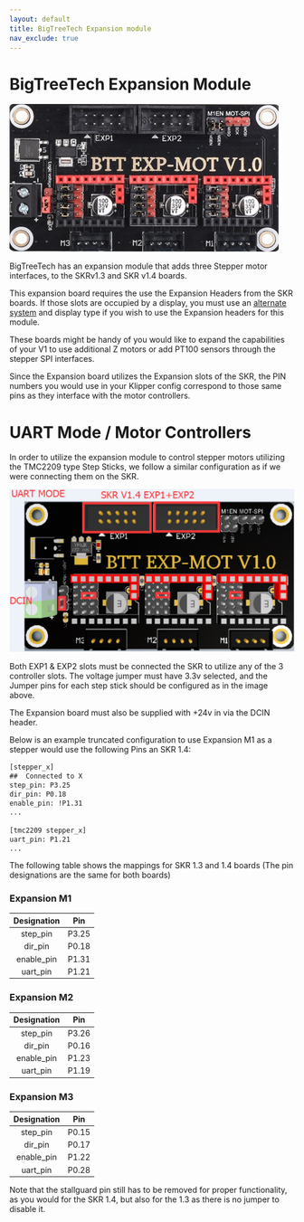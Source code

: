 ```yaml
---
layout: default
title: BigTreeTech Expansion module
nav_exclude: true
---
```


# BigTreeTech Expansion Module

![](./images/PhysicalDevice.jpg)

BigTreeTech has an expansion module that adds three Stepper motor interfaces, to the SKRv1.3 and SKR v1.4 boards.

This expansion board requires the use the Expansion Headers from the SKR boards. If those slots are occupied by a display, you must use an [alternate system](https://github.com/jordanruthe/KlipperScreen) and display type if you wish to use the Expansion headers for this module.

These boards might be handy of you would like to expand the capabilities of your V1 to use additional Z motors or add PT100 sensors through the stepper SPI interfaces.

Since the Expansion board utilizes the Expansion slots of the SKR, the PIN numbers you would use in your Klipper config correspond to those same pins as they interface with the motor controllers.

# UART Mode / Motor Controllers
In order to utilize the expansion module to control stepper motors utilizing the TMC2209 type Step Sticks, we follow a similar configuration as if we were connecting them on the SKR.

![](./images/UARTmode.jpg)

Both EXP1 & EXP2 slots must be connected the SKR to utilize any of the 3 controller slots.  The voltage jumper must have 3.3v selected, and the Jumper pins for each step stick should be configured as in the image above.

The Expansion board must also be supplied with +24v in via the DCIN header.

Below is an example truncated configuration to use Expansion M1 as a stepper would use the following Pins an SKR 1.4:

```
[stepper_x]
##	Connected to X
step_pin: P3.25
dir_pin: P0.18
enable_pin: !P1.31
...

[tmc2209 stepper_x]
uart_pin: P1.21
...
```

The following table shows the mappings for SKR 1.3 and 1.4 boards (The pin designations are the same for both boards)

### Expansion M1

| Designation | Pin |
|:-----------: | :---: |
|step_pin    | P3.25 |
|dir_pin     | P0.18 |
|enable_pin  | P1.31 |
|uart_pin    | P1.21 |

### Expansion M2

| Designation | Pin |
| :-----------: | :---: |
| step_pin    | P3.26 |
| dir_pin     | P0.16 |
| enable_pin  | P1.23 |
| uart_pin    | P1.19 |

### Expansion M3

| Designation | Pin |
| :-----------: | :---: |
| step_pin    | P0.15 |
| dir_pin     | P0.17 |
| enable_pin  | P1.22 |
| uart_pin    | P0.28 |

Note that the stallguard pin still has to be removed for proper functionality, as you would for the SKR 1.4, but also for the 1.3 as there is no jumper to disable it.
